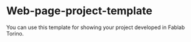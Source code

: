 # Web-page-project-template
You can use this template for showing your project developed in Fablab Torino.

